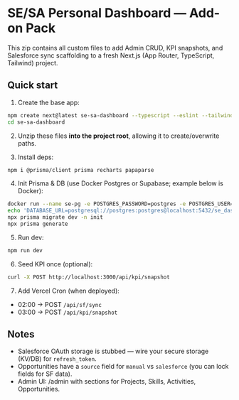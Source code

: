 # SE/SA Personal Dashboard — Add-on Pack

This zip contains all custom files to add Admin CRUD, KPI snapshots, and Salesforce sync scaffolding
to a fresh Next.js (App Router, TypeScript, Tailwind) project.

## Quick start

1) Create the base app:
```bash
npm create next@latest se-sa-dashboard --typescript --eslint --tailwind --app --src-dir false --import-alias "@/ *"
cd se-sa-dashboard
```

2) Unzip these files **into the project root**, allowing it to create/overwrite paths.

3) Install deps:
```bash
npm i @prisma/client prisma recharts papaparse
```

4) Init Prisma & DB (use Docker Postgres or Supabase; example below is Docker):
```bash
docker run --name se-pg -e POSTGRES_PASSWORD=postgres -e POSTGRES_USER=postgres -e POSTGRES_DB=se_dashboard -p 5432:5432 -d postgres:16
echo 'DATABASE_URL=postgresql://postgres:postgres@localhost:5432/se_dashboard' >> .env.local
npx prisma migrate dev -n init
npx prisma generate
```

5) Run dev:
```bash
npm run dev
```

6) Seed KPI once (optional):
```bash
curl -X POST http://localhost:3000/api/kpi/snapshot
```

7) Add Vercel Cron (when deployed):
- 02:00 → POST `/api/sf/sync`
- 03:00 → POST `/api/kpi/snapshot`

## Notes

- Salesforce OAuth storage is stubbed — wire your secure storage (KV/DB) for `refresh_token`.
- Opportunities have a `source` field for `manual` vs `salesforce` (you can lock fields for SF data).
- Admin UI: /admin with sections for Projects, Skills, Activities, Opportunities.
